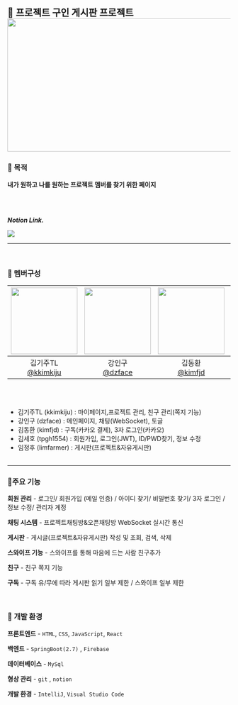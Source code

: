 💬 프로젝트 구인 게시판 프로젝트
<br>
<img src ="https://ifh.cc/g/2CwSp2.jpg"  width="600" height="300"/>
---

### 🎯 목적
__내가 원하고 나를 원하는 프로젝트 멤버를 찾기 위한 페이지__



<br><br>

___Notion Link.___

  <a href="https://www.notion.so/4-8d3233783e504829bf893df49516f764">
    <img src="https://img.shields.io/badge/TeamProject-A374DB?style=for-the-badge&logo=notion&logoColor=#ECD53F">
  </a>

  ---
<br>

### 👥 멤버구성
|<img src="https://avatars.githubusercontent.com/u/161571071?v=4" width="150" height="150"/>|<img src="https://avatars.githubusercontent.com/u/74034344?v=4" width="150" height="150"/>|<img src="https://avatars.githubusercontent.com/u/161570977?v=4" width="150" height="150"/>|<img src="https://avatars.githubusercontent.com/u/49334905?v=4" width="150" height="150"/>|<img src="https://avatars.githubusercontent.com/u/129802296?v=4" width="150" height="150"/>|
|:-:|:-:|:-:|:-:|:-:|
|김기주TL<br/>[@kkimkiju](https://github.com/kkimkiju)|강인구<br/>[@dzface](https://github.com/dzface)|김동환<br/>[@kimfjd](https://github.com/kimfjd)|김세호<br/>[@tpgh1554](https://github.com/tpgh1554)|임정후<br/>[@limfarmer](https://github.com/limfarmer)|


<br><br>
  - 김기주TL (kkimkiju) : 마이페이지,프로젝트 관리, 친구 관리(쪽지 기능)
  - 강인구 (dzface) : 메인페이지, 채팅(WebSocket), 토글
  - 김동환 (kimfjd) : 구독(카카오 결제), 3자 로그인(카카오)
  - 김세호 (tpgh1554) :  회원가입, 로그인(JWT), ID/PWD찾기, 정보 수정
  - 임정후 (limfarmer) : 게시판(프로젝트&자유게시판)
<br><br>
---

### 📌주요 기능
__회원 관리__ - 로그인/ 회원가입 (메일 인증) / 아이디 찾기/ 비밀번호 찾기/ 3자 로그인 / 정보 수정/ 관리자 계정

__채팅 시스템__ - 프로젝트채팅방&오픈채팅방 WebSocket 실시간 통신

__게시판__ - 게시글(프로젝트&자유게시판) 작성 및 조회, 검색, 삭제

__스와이프 기능__ - 스와이프를 통해 마음에 드는 사람 친구추가

__친구__ - 친구 쪽지 기능

__구독__ - 구독 유/무에 따라 게시판 읽기 일부 제한 / 스와이프 일부 제한

<br>

### 🔧 개발 환경
__프론트엔드__ - `HTML`, `CSS`, `JavaScript`, `React`

__백엔드__ - `SpringBoot(2.7)` , `Firebase`

__데이터베이스__ - `MySql`

__형상 관리__ - `git` , `notion`

__개발 환경__ - `IntelliJ`, `Visual Studio Code`


